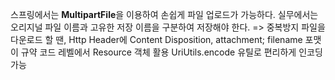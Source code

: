 스프링에서는 **MultipartFile**을 이용하여 손쉽게 파일 업로드가 가능하다.
실무에서는 오리지널 파일 이름과 고유한 저장 이름을 구분하여 저장해야 한다. => 중복방지
파일을 다운로드 할 땐, Http Header에 Content Disposition, attachment; filename 포맷이 규약
코드 레벨에서 Resource 객체 활용
UriUtils.encode 유틸로 편리하게 인코딩 가능